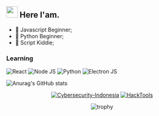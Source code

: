 <h2><img src="https://emojis.slackmojis.com/emojis/images/1495224255/2288/christmas_parrot.gif?1495224255" width="30"/> Here I'am.</h2>

- 👾 Javascript Beginner;
- 👾 Python Beginner;
- 👾 Script Kiddie;


### Learning

![React](https://img.shields.io/badge/-ReactJs-000?logo=react)
![Node JS](https://img.shields.io/badge/-NodeJS-000?&logo=nodedotjs)
![Python](https://img.shields.io/badge/-Python-000?&logo=python)
![Electron JS](https://img.shields.io/badge/-ElectronJS-000?&logo=electron)

![Anurag's GitHub stats](https://github-readme-stats.vercel.app/api?username=Nabil-Syahnaufal&show_icons=true&theme=radical)


<p align="center">
<a href="https://github.com/Nabil-Syahnaufal/Cybersecurity-Indonesia"><img title="Cybersecurity-Indonesia" src="https://github-readme-stats.vercel.app/api/pin/?username=Nabil-Syahnaufal&repo=Cybersecurity-Indonesia&theme=radical"></a>
<a href="https://github.com/Nabil-Syahnaufal/HackTools"><img title="HackTools" src="https://github-readme-stats.vercel.app/api/pin/?username=Nabil-Syahnaufal&repo=Hacktools&theme=radical"></a>
</p>

  
<div align="center">
 
![trophy](https://github-profile-trophy.vercel.app/?username=ryo-ma&theme=radical)
 
</div>


